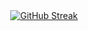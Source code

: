 <div style="text-align: center;">
    <a href="https://git.io/streak-stats">
        <img src="https://streak-stats.demolab.com?user=Noxirity&theme=dark&hide_border=true&border_radius=15" alt="GitHub Streak">
    </a>
</div>
